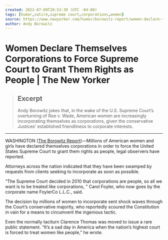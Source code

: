 ```yaml
---
created: 2022-07-09T20:53:39 (UTC -04:00)
tags: [humor,satire,supreme court,corporations,women]
source: https://www.newyorker.com/humor/borowitz-report/women-declare-themselves-corporations-to-force-supreme-court-to-grant-them-rights-as-people
author: Andy Borowitz
---
```


# Women Declare Themselves Corporations to Force Supreme Court to Grant Them Rights as People | The New Yorker

> ## Excerpt
> Andy Borowitz jokes that, in the wake of the U.S. Supreme Court’s overturning of Roe v. Wade, American women are increasingly incorporating themselves as corporations, given the conservative Justices’ established friendliness to corporate interests.

---
WASHINGTON ([The Borowitz Report](http://www.newyorker.com/humor/borowitz-report))—Millions of American women and girls have declared themselves corporations in order to force the United States Supreme Court to grant them rights as people, legal observers have reported.

Attorneys across the nation indicated that they have been swamped by requests from clients seeking to incorporate as soon as possible.

“The Supreme Court decided in 2010 that corporations are people, so all we want is to be treated like corporations, ” Carol Foyler, who now goes by the corporate name FoylerCo L.L.C., said.

The decision by millions of women to incorporate sent shock waves through the Court’s conservative majority, who reportedly scoured the Constitution in vain for a means to circumvent the ingenious tactic.

Even the normally taciturn Clarence Thomas was moved to issue a rare public statement. “It’s a sad day in America when the nation’s highest court is forced to treat women like people,” he wrote.
